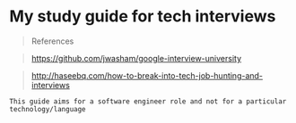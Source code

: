 # My study guide for tech interviews

> References

> https://github.com/jwasham/google-interview-university

> http://haseebq.com/how-to-break-into-tech-job-hunting-and-interviews


`This guide aims for a software engineer role and not for a particular technology/language`